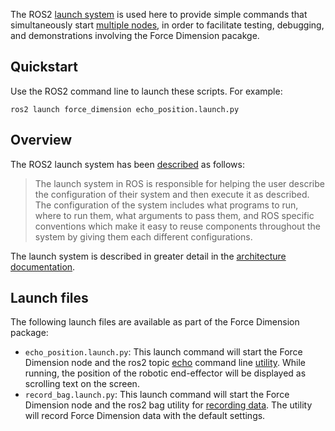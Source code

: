 
<!-- License

Copyright 2022 Neuromechatronics Lab, Carnegie Mellon University

Created by: a. whit. (nml@whit.contact)

This Source Code Form is subject to the terms of the Mozilla Public
License, v. 2.0. If a copy of the MPL was not distributed with this
file, You can obtain one at https://mozilla.org/MPL/2.0/.
-->

The ROS2 [launch system] is used here to provide simple commands that 
simultaneously start [multiple nodes][ros2_multiple_launch], in order to 
facilitate testing, debugging, and demonstrations involving the Force Dimension 
pacakge.

## Quickstart

Use the ROS2 command line to launch these scripts. For example:

```ros2 launch force_dimension echo_position.launch.py```

## Overview

The ROS2 launch system has been [described][ros2_design_launch] as follows:

> The launch system in ROS is responsible for helping the user describe the 
  configuration of their system and then execute it as described. The 
  configuration of the system includes what programs to run, where to run them, 
  what arguments to pass them, and ROS specific conventions which make it easy 
  to reuse components throughout the system by giving them each different 
  configurations.

The launch system is described in greater detail in the 
[architecture documentation][ros2_launch_architecture].


## Launch files

The following launch files are available as part of the Force Dimension 
package:

* ``echo_position.launch.py``: This launch command will start the Force 
  Dimension node and the ros2 topic [echo][ros2_topic_echo] command line 
  [utility][ros2_command_line]. While running, the position of the robotic 
  end-effector will be displayed as scrolling text on the screen.
* ``record_bag.launch.py``: This launch command will start the Force 
  Dimension node and the ros2 bag utility for 
  [recording data][ros2_record_data]. The utility will record Force Dimension 
  data with the default settings.



[launch system]: https://docs.ros.org/en/humble/Tutorials/Launch/CLI-Intro.html

[ros2_design_launch]: https://design.ros2.org/articles/roslaunch.html

[ros2_launch_architecture]: https://github.com/ros2/launch/blob/humble/launch/doc/source/architecture.rst

[ros2_multiple_launch]: https://docs.ros.org/en/humble/Tutorials/Launch/Launch-system.html

[ros2_launch_files]: https://docs.ros.org/en/humble/Tutorials/Launch/Creating-Launch-Files.html

[ros2_command_line]: https://docs.ros.org/en/humble/Concepts/About-Command-Line-Tools.html

[ros2_topic_echo]: https://docs.ros.org/en/foxy/Tutorials/Topics/Understanding-ROS2-Topics.html#ros2-topic-echo

[ros2_record_data]: https://docs.ros.org/en/humble/Tutorials/Ros2bag/Recording-And-Playing-Back-Data.html


